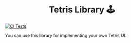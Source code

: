 <h1 align="center">Tetris Library 🕹️</h1>

[![CI Tests](https://github.com/Pablito2020/Tetris/actions/workflows/maven.yml/badge.svg)](https://github.com/Pablito2020/Tetris/actions/workflows/maven.yml)

You can use this library for implementing your own Tetris UI.
